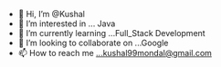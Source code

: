 - 👋 Hi, I’m @Kushal
- 👀 I’m interested in ... Java
- 🌱 I’m currently learning ...Full_Stack Development
- 💞️ I’m looking to collaborate on ...Google
- 📫 How to reach me ...kushal99mondal@gmail.com

<!---
Gh0strixxx/Gh0strixxx is a ✨ special ✨ repository because its `README.md` (this file) appears on your GitHub profile.
You can click the Preview link to take a look at your changes.
--->
